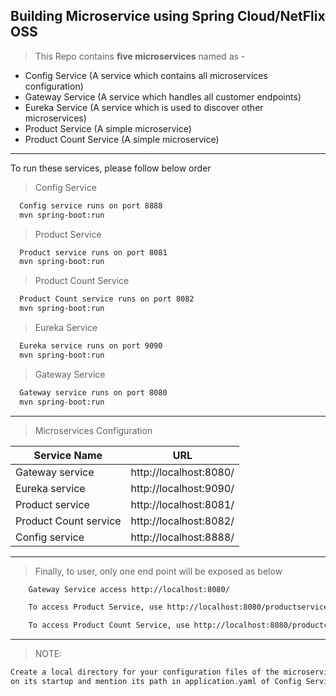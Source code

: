 ## Building Microservice using Spring Cloud/NetFlix OSS

> This Repo contains **five microservices** named as -

* Config Service (A service which contains all microservices configuration)
* Gateway Service (A service which handles all customer endpoints)
* Eureka Service (A service which is used to discover other microservices)
* Product Service (A simple microservice)
* Product Count Service (A simple microservice)

---
To run these services, please follow below order
> Config Service
``` bash
  Config service runs on port 8888
  mvn spring-boot:run
```

> Product Service
``` bash
  Product service runs on port 8081
  mvn spring-boot:run
```

> Product Count Service
``` bash
  Product Count service runs on port 8082
  mvn spring-boot:run
```

> Eureka Service
``` bash
  Eureka service runs on port 9090
  mvn spring-boot:run
```
> Gateway Service
``` bash
  Gateway service runs on port 8080
  mvn spring-boot:run
```
---
> Microservices Configuration 

| Service Name     | URL          |
| -------- | -------------- |
| Gateway service | http://localhost:8080/ |
| Eureka service | http://localhost:9090/ |
| Product service | http://localhost:8081/ |
| Product Count service | http://localhost:8082/ |
| Config service | http://localhost:8888/ |

---
> Finally, to user, only one end point will be exposed as below
```` bash
    Gateway Service access http://localhost:8080/
````
```` bash
    To access Product Service, use http://localhost:8080/productservice/products/
````
```` bash
    To access Product Count Service, use http://localhost:8080/productcountservice/productcount/
````

---
> NOTE: 
``` bash
Create a local directory for your configuration files of the microservice which will be picked by config server 
on its startup and mention its path in application.yaml of Config Service.
```
